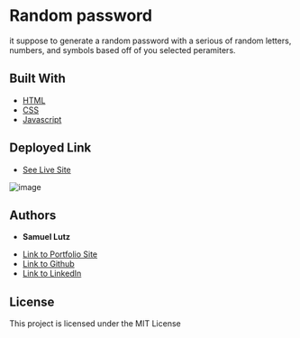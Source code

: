 # Random password

it suppose to generate a random password with a serious of random letters, numbers, and symbols based off of you selected peramiters.

## Built With

* [HTML](https://developer.mozilla.org/en-US/docs/Web/HTML)
* [CSS](https://developer.mozilla.org/en-US/docs/Web/CSS)
* [Javascript](https://developer.mozilla.org/en-US/docs/Web/JavaScript)

## Deployed Link

* [See Live Site](https://samuellutz.github.io/javascript-password-generator/)

![image](https://user-images.githubusercontent.com/91674571/147386433-217fcf09-b738-406d-be48-6428fa478211.png)


## Authors

* **Samuel Lutz** 

- [Link to Portfolio Site](https://samuellutz.github.io/samuels-portfolio/)
- [Link to Github](https://github.com/samuellutz/javascript-password-generator)
- [Link to LinkedIn](https://www.linkedin.com/in/samuel-lutz-77138020b/)

## License

This project is licensed under the MIT License 
